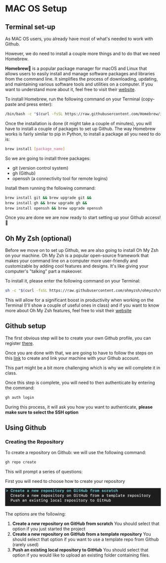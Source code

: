 # MAC OS Setup

## Terminal set-up

As MAC OS users, you already have most of what's needed to work with Github.

However, we do need to install a couple more things and to do that we need Homebrew.

**Homebrew🍺** is a popular package manager for macOS and Linux that allows users to easily install and manage software packages and libraries from the command line. It simplifies the process of downloading, updating, and maintaining various software tools and utilities on a computer. If you want to understand more about it, feel free to visit their [website](https://brew.sh/).

To install Homebrew, run the following command on your Terminal (copy-paste and press enter):

```bash
/bin/bash -c "$(curl -fsSL https://raw.githubusercontent.com/Homebrew/install/HEAD/install.sh)"
```

Once the installation is done (it might take a couple of minutes), you will have to install a couple of packages to set up Github. The way Homebrew works is fairly similar to pip in Python, to install a package all you need to do is:

```bash
brew install [package_name]
```

So we are going to install three packages:
* git (version control system)
* gh (Github)
* openssh (a connectivity tool for remote logins)

Install them running the following command:

```bash
brew install git && brew upgrade git &&
brew install gh && brew upgrade gh &&
brew install openssh && brew upgrade openssh
```

Once you are done we are now ready to start setting up your Github access!🎉

## Oh My Zsh (optional)

Before we move on to set up Github, we are also going to install Oh My Zsh on your machine. Oh My Zsh is a popular open-source framework that makes your command line on a computer more user-friendly and customizable by adding cool features and designs. It's like giving your computer's "talking" part a makeover.

To install it, please enter the following command on your Terminal:

```bash
sh -c "$(curl -fsSL https://raw.githubusercontent.com/ohmyzsh/ohmyzsh/master/tools/install.sh)"
```

This will allow for a significant boost in productivity when working on the Terminal (I'll show a couple of useful ones in class) and if you want to know more about Oh My Zsh features, feel free to visit their [website](https://ohmyz.sh/)

## Github setup

The first obvious step will be to create your own Github profile, you can register [there](https://github.com/signup?).

Once you are done with that, we are going to have to follow the steps on this [link](https://docs.github.com/en/authentication/connecting-to-github-with-ssh/generating-a-new-ssh-key-and-adding-it-to-the-ssh-agent) to create and link your machine with your Github account.

This part might be a bit more challenging which is why we will complete it in class.

Once this step is complete, you will need to then authenticate by entering the command:

```bash
gh auth login
```
During this process, it will ask you how you want to authenticate, **please make sure to select the SSH option**

## Using Github

### Creating the Repository

To create a repository on Github: we will use the following command:

```bash
gh repo create
```
This will prompt a series of questions:

First you will need to choose how to create your repository

![screenshot](https://github.com/hadri96/Github_setup/blob/main/screenshots/create_from_scratch.png?raw=true)

The options are the following:

1. **Create a new repository on GitHub from scratch**
	You should select that option if you just started the project
2. **Create a new repository on GitHub from a template repository**
	You should select that option if you want to use a template repo from Github (rarely used)
3. **Push an existing local repository to GitHub**
	You should select that option if you would like to upload an existing folder containing files.


